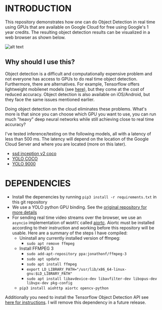 # INTRODUCTION
This repository demonstrates how one can do Object Detection in real time using GPUs that are available on Google Cloud for free using Google's 1 year credits. The resulting object detection results can be visualized in a web browser as shown below.

![alt text](https://github.com/omarabid59/cloud_ml_webrtc/blob/master/demo.gif "Demo of Object Detection on the Cloud!")

## Why should I use this?
Object detection is a difficult and computationally expensive problem and not everyone has access to GPUs to do real time object detection. Furthermore, there are alternatives. For example, Tensorflow offers lightweight mobilenet models (see [here](https://github.com/tensorflow/models/blob/master/research/object_detection/g3doc/detection_model_zoo.md)), but they come at the cost of reduced accuracy. Object detection is also available on iOS/Android, but they face the same issues mentioned earlier.

Doing object detection on the cloud eliminates these problems. What's more is that since you can choose which GPU you want to use, you can run much "heavy" deep neural networks while still achieving close to real time accuracy?

I've tested inference/testing on the following models, all with a latency of less than 500 ms. The latency will depend on the location of the Google Cloud Server and where you are located (more on this later).
- [ssd inception v2 coco](http://download.tensorflow.org/models/object_detection/ssd_inception_v2_coco_2018_01_28.tar.gz)
- [YOLO COCO](https://pjreddie.com/darknet/yolo/)
- [YOLO 9000](https://pjreddie.com/darknet/yolo/)
# DEPENDENCIES
- Install the depenencies by running ``pip3 install -r requirements.txt`` in this git repository
- We use a YOLO python GPU binding. See the [original repository for more details](https://github.com/madhawav/YOLO3-4-Py)
- For sending real time video streams over the browser, we use an ``asyncio`` implementation of ``WebRTC`` called [aiortc](https://github.com/jlaine/aiortc). Aiortc must be installed according to their instruction and working before this repository will be usable. Here are a summary of the steps I have compiled:
    - Uninstall any currently installed version of ffmpeg:
        - ``sudo apt remove ffmpeg``
    - Install FFMPEG 3
        - ``sudo add-apt-repository ppa:jonathonf/ffmpeg-3``
        - ``sudo apt update``
        - ``sudo apt install ffmpeg``
        - ``export LD_LIBRARY_PATH="/usr/lib/x86_64-linux-gnu:$LD_LIBRARY_PATH"``
        - ``sudo apt install libavdevice-dev libavfilter-dev libopus-dev libvpx-dev pkg-config``
    - ``pip3 install aiohttp aiortc opencv-python``

Additionally you need to install the Tensorflow Object Detection API see [here for instructions](https://github.com/tensorflow/models/blob/master/research/object_detection/g3doc/installation.md). I will remove this dependency in a future release.

